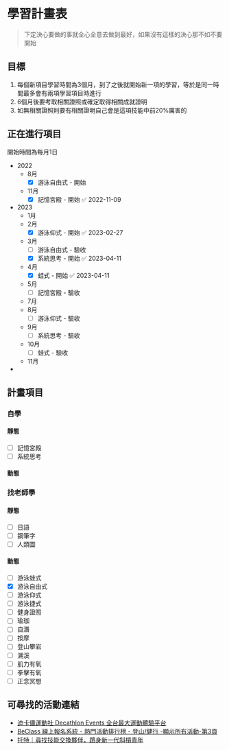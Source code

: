 # 學習計畫表

>下定決心要做的事就全心全意去做到最好，如果沒有這樣的決心那不如不要開始

## 目標
1. 每個新項目學習時間為3個月，到了之後就開始新一項的學習，等於是同一時間最多會有兩項學習項目時進行
2. 6個月後要考取相關證照或確定取得相關成就證明
3. 如無相關證照則要有相關證明自己會是這項技能中前20%厲害的

## 正在進行項目
開始時間為每月1日

- 2022
	- 8月
		- [x] 游泳自由式 - 開始 
	- 11月
		- [x] 記憶宮殿 - 開始 ✅ 2022-11-09
- 2023
	- 1月
	- 2月
		- [x] 游泳仰式 - 開始 ✅ 2023-02-27
	- 3月
		-  [ ] 游泳自由式 - 驗收
		- [x] 系統思考 - 開始 ✅ 2023-04-11
	- 4月
		- [x] 蛙式 - 開始 ✅ 2023-04-11
	- 5月
		- [ ] 記憶宮殿 - 驗收
	- 7月
	- 8月
		- [ ] 游泳仰式 - 驗收
	- 9月
		- [ ] 系統思考 - 驗收
	- 10月
		- [ ] 蛙式 - 驗收
	- 11月
- 


## 計畫項目
### 自學
#### 靜態
- [ ] 記憶宮殿
- [ ] 系統思考

#### 動態

### 找老師學
#### 靜態
- [ ] 日語
- [ ] 鋼筆字
- [ ] 人類圖

#### 動態
- [ ] 游泳蛙式
- [x] 游泳自由式 
- [ ] 游泳仰式
- [ ] 游泳捷式
- [ ] 健身證照
- [ ] 瑜珈
- [ ] 自潛
- [ ] 按摩
- [ ] 登山攀岩
- [ ] 溯溪
- [ ] 肌力有氧
- [ ] 拳擊有氧
- [ ] 正念冥想

## 可尋找的活動連結
- [迪卡儂運動社 Decathlon Events 全台最大運動體驗平台](https://events.decathlon.tw/promotheme)
- [BeClass 線上報名系統 - 熱門活動排行榜 - 登山/健行 -顯示所有活動-第3頁](https://www.beclass.com/default.php?name=ShowList&op=catRank&range=S&hotrank=&xarea=&page=3)
- [托特｜尋找技能交換夥伴，躋身新一代斜槓青年](https://thoth.tw/)